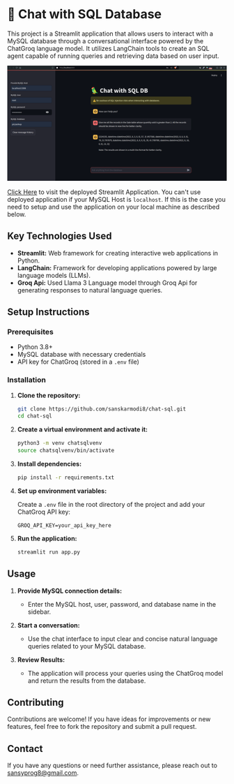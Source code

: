 # 🦜 Chat with SQL Database

This project is a Streamlit application that allows users to interact with a MySQL database through a conversational interface powered by the ChatGroq language model. It utilizes LangChain tools to create an SQL agent capable of running queries and retrieving data based on user input.

![demo_image](https://github.com/sanskarmodi8/chat-sql/blob/main/demo.png)


[Click Here](https://chat-sql-db.streamlit.app/) to visit the deployed Streamlit Application. You can't use deployed application if your MySQL Host is `localhost`. If this is the case you need to setup and use the application on your local machine as described below.

## Key Technologies Used

- **Streamlit:** Web framework for creating interactive web applications in Python.
- **LangChain:** Framework for developing applications powered by large language models (LLMs).
- **Groq Api:** Used Llama 3 Language model through Groq Api for generating responses to natural language queries.

## Setup Instructions

### Prerequisites

- Python 3.8+
- MySQL database with necessary credentials
- API key for ChatGroq (stored in a `.env` file)

### Installation

1. **Clone the repository:**

    ```bash
    git clone https://github.com/sanskarmodi8/chat-sql.git
    cd chat-sql
    ```

2. **Create a virtual environment and activate it:**

    ```bash
    python3 -m venv chatsqlvenv
    source chatsqlvenv/bin/activate
    ```

3. **Install dependencies:**

    ```bash
    pip install -r requirements.txt
    ```

4. **Set up environment variables:**

    Create a `.env` file in the root directory of the project and add your ChatGroq API key:

    ```
    GROQ_API_KEY=your_api_key_here
    ```

5. **Run the application:**

    ```bash
    streamlit run app.py
    ```

## Usage

1. **Provide MySQL connection details:**
   - Enter the MySQL host, user, password, and database name in the sidebar.

2. **Start a conversation:**
   - Use the chat interface to input clear and concise natural language queries related to your MySQL database.

3. **Review Results:**
   - The application will process your queries using the ChatGroq model and return the results from the database.

## Contributing

Contributions are welcome! If you have ideas for improvements or new features, feel free to fork the repository and submit a pull request.

## Contact

If you have any questions or need further assistance, please reach out to [sansyprog8@gmail.com](mailto:sansyprog8@gmail.com).
